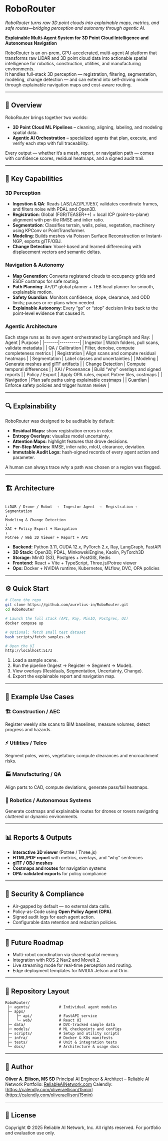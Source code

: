 # RoboRouter

*RoboRouter turns raw 3D point clouds into explainable maps, metrics, and safe routes—bridging perception and autonomy through agentic AI.*


**Explainable Multi-Agent System for 3D Point Cloud Intelligence and Autonomous Navigation**

RoboRouter is an on-prem, GPU-accelerated, multi-agent AI platform that transforms raw LiDAR and 3D point cloud data into actionable spatial intelligence for robotics, construction, utilities, and manufacturing environments.  
It handles full-stack 3D perception — registration, filtering, segmentation, modeling, change detection — and can extend into self-driving mode through explainable navigation maps and cost-aware routing.

---

## 🚀 Overview
RoboRouter brings together two worlds:  
- **3D Point Cloud ML Pipelines** – cleaning, aligning, labeling, and modeling spatial data.  
- **Agentic AI Orchestration** – specialized agents that plan, execute, and verify each step with full traceability.  

Every output — whether it’s a mesh, report, or navigation path — comes with confidence scores, residual heatmaps, and a signed audit trail.

---

## 🧠 Key Capabilities

### 3D Perception
- **Ingestion & QA**: Reads LAS/LAZ/PLY/E57, validates coordinate frames, and filters noise with PDAL and Open3D.  
- **Registration**: Global (FGR/TEASER++) + local ICP (point-to-plane) alignment with per-tile RMSE and inlier ratio.  
- **Segmentation**: Classifies terrain, walls, poles, vegetation, machinery using KPConv or PointTransformer.  
- **Modeling**: Builds meshes via Poisson Surface Reconstruction or Instant-NGP, exports glTF/OBJ.  
- **Change Detection**: Voxel-based and learned differencing with displacement vectors and semantic deltas.  

### Navigation & Autonomy
- **Map Generation**: Converts registered clouds to occupancy grids and ESDF costmaps for safe routing.  
- **Path Planning**: A*/D* global planner + TEB local planner for smooth, explainable motion.  
- **Safety Guardian**: Monitors confidence, slope, clearance, and ODD limits; pauses or re-plans when needed.  
- **Explainable Autonomy**: Every “go” or “stop” decision links back to the point-level evidence that caused it.

### Agentic Architecture
Each stage runs as its own agent orchestrated by LangGraph and Ray:
| Agent | Purpose |
|-------|----------|
| Ingestor | Watch folders, pull scans, validate metadata |
| QA / Calibration | Filter, denoise, compute completeness metrics |
| Registration | Align scans and compute residual heatmaps |
| Segmentation | Label classes and uncertainties |
| Modeling | Generate meshes and glTF artifacts |
| Change Detection | Compute temporal differences |
| XAI / Provenance | Build “why” overlays and signed reports |
| Policy / Export | Apply OPA rules, export Potree tiles, costmaps |
| Navigation | Plan safe paths using explainable costmaps |
| Guardian | Enforce safety policies and trigger human review |

---

## 🔍 Explainability
RoboRouter was designed to be auditable by default:
- **Residual Maps:** show registration errors in color.  
- **Entropy Overlays:** visualize model uncertainty.  
- **Attention Maps:** highlight features that drove decisions.  
- **Per-Step Metrics:** RMSE, inlier ratio, mIoU, clearance, deviation.  
- **Immutable Audit Logs:** hash-signed records of every agent action and parameter.  

A human can always trace *why* a path was chosen or a region was flagged.

---

## 🏗️ Architecture

```

LiDAR / Drone / Robot  →  Ingestor Agent  →  Registration → Segmentation
↓
Modeling & Change Detection
↓
XAI + Policy Export + Navigation
↓
Potree / Web 3D Viewer + Report + API

````

- **Backend:** Python 3.11, CUDA 12.x, PyTorch 2.x, Ray, LangGraph, FastAPI  
- **3D Stack:** Open3D, PDAL, MinkowskiEngine, Kaolin, PyTorch3D  
- **Storage:** MinIO (S3), Postgres + PostGIS, Redis  
- **Frontend:** React + Vite + TypeScript, Three.js/Potree viewer  
- **Ops:** Docker + NVIDIA runtime, Kubernetes, MLflow, DVC, OPA policies  

---

## ⚙️ Quick Start

```bash
# Clone the repo
git clone https://github.com/aurelius-in/RoboRouter.git
cd RoboRouter

# Launch the full stack (API, Ray, MinIO, Postgres, UI)
docker compose up

# Optional: fetch small test dataset
bash scripts/fetch_samples.sh

# Open the UI
http://localhost:5173
````

1. Load a sample scene.
2. Run the pipeline (Ingest → Register → Segment → Model).
3. View overlays (Residuals, Segmentation, Uncertainty, Change).
4. Export the explainable report and navigation map.

---

## 🧩 Example Use Cases

### 🏗️ Construction / AEC

Register weekly site scans to BIM baselines, measure volumes, detect progress and hazards.

### ⚡ Utilities / Telco

Segment poles, wires, vegetation; compute clearances and encroachment risks.

### 🏭 Manufacturing / QA

Align parts to CAD, compute deviations, generate pass/fail heatmaps.

### 🤖 Robotics / Autonomous Systems

Generate costmaps and explainable routes for drones or rovers navigating cluttered or dynamic environments.

---

## 📊 Reports & Outputs

* **Interactive 3D viewer** (Potree / Three.js)
* **HTML/PDF report** with metrics, overlays, and “why” sentences
* **glTF / OBJ meshes**
* **Costmaps and routes** for navigation systems
* **OPA-validated exports** for policy compliance

---

## 🔐 Security & Compliance

* Air-gapped by default — no external data calls.
* Policy-as-Code using **Open Policy Agent (OPA)**.
* Signed audit logs for each agent action.
* Configurable data retention and redaction policies.

---

## 🧭 Future Roadmap

* Multi-robot coordination via shared spatial memory.
* Integration with ROS 2 Nav2 and MoveIt 2.
* Live streaming mode for real-time perception and routing.
* Edge deployment templates for NVIDIA Jetson and Orin.

---

## 📁 Repository Layout

```
RoboRouter/
 ├─ agents/             # Individual agent modules
 ├─ apps/
 │   ├─ api/            # FastAPI service
 │   └─ web/            # React UI
 ├─ data/               # DVC-tracked sample data
 ├─ models/             # ML checkpoints and configs
 ├─ scripts/            # Setup and utility scripts
 ├─ infra/              # Docker & K8s manifests
 ├─ tests/              # Unit & integration tests
 └─ docs/               # Architecture & usage docs
```

---

## 🤝 Author

**Oliver A. Ellison, MS SD**
Principal AI Engineer & Architect – Reliable AI Network
Portfolio: [ReliableAINetwork.com](https://reliableainetwork.com)
Calendly: [https://calendly.com/oliveraellison/15min](https://calendly.com/oliveraellison/15min)

---

## 🧩 License

Copyright © 2025 Reliable AI Network, Inc.
All rights reserved. For portfolio and evaluation use only.
